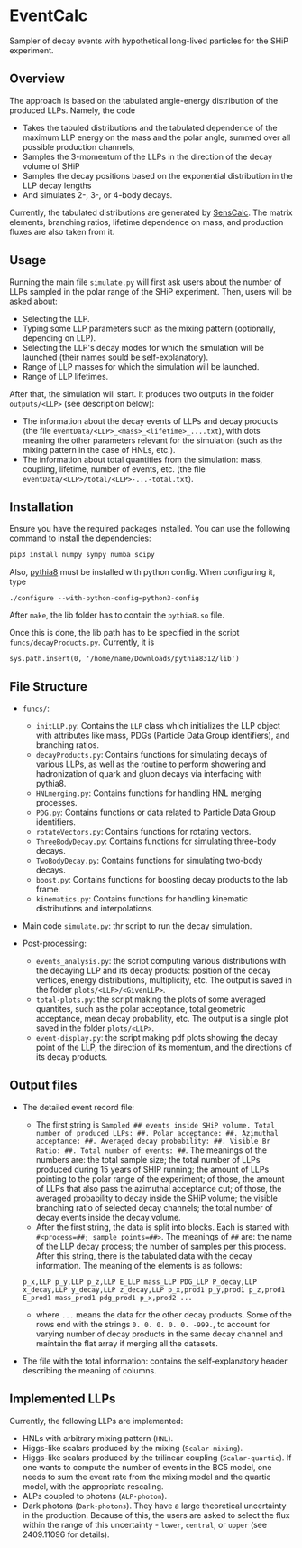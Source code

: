 # EventCalc

Sampler of decay events with hypothetical long-lived particles for the SHiP experiment. 

## Overview

The approach is based on the tabulated angle-energy distribution of the produced LLPs. Namely, the code
- Takes the tabuled distributions and the tabulated dependence of the maximum LLP energy on the mass and the polar angle, summed over all possible production channels, 
- Samples the 3-momentum of the LLPs in the direction of the decay volume of SHiP
- Samples the decay positions based on the exponential distribution in the LLP decay lengths
- And simulates 2-, 3-, or 4-body decays. 

Currently, the tabulated distributions are generated by [SensCalc](https://github.com/maksymovchynnikov/SensCalc). The matrix elements, branching ratios, lifetime dependence on mass, and production fluxes are also taken from it.

## Usage

Running the main file `simulate.py` will first ask users about the number of LLPs sampled in the polar range of the SHiP experiment. Then, users will be asked about: 

 - Selecting the LLP.
 - Typing some LLP parameters such as the mixing pattern (optionally, depending on LLP).
 - Selecting the LLP's decay modes for which the simulation will be launched (their names sould be self-explanatory).
 - Range of LLP masses for which the simulation will be launched.
 - Range of LLP lifetimes.
 
 After that, the simulation will start. It produces two outputs in the folder `outputs/<LLP>` (see description below):
  - The information about the decay events of LLPs and decay products (the file `eventData/<LLP>_<mass>_<lifetime>_....txt`), with dots meaning the other parameters relevant for the simulation (such as the mixing pattern in the case of HNLs, etc.).
  - The information about total quantities from the simulation: mass, coupling, lifetime, number of events, etc. (the file `eventData/<LLP>/total/<LLP>-...-total.txt`).

## Installation

Ensure you have the required packages installed. You can use the following command to install the dependencies:

```bash
pip3 install numpy sympy numba scipy
```

Also, [pythia8](https://pythia.org/) must be installed with python config. When configuring it, type

`./configure --with-python-config=python3-config`

After `make`, the lib folder has to contain the `pythia8.so` file.

Once this is done, the lib path has to be specified in the script `funcs/decayProducts.py`. Currently, it is

`sys.path.insert(0, '/home/name/Downloads/pythia8312/lib')`



## File Structure

- `funcs/`:
  - `initLLP.py`: Contains the `LLP` class which initializes the LLP object with attributes like mass, PDGs (Particle Data Group identifiers), and branching ratios.
  - `decayProducts.py`: Contains functions for simulating decays of various LLPs, as well as the routine to perform showering and hadronization of quark and gluon decays via interfacing with pythia8.
  - `HNLmerging.py`: Contains functions for handling HNL merging processes.
  - `PDG.py`: Contains functions or data related to Particle Data Group identifiers.
  - `rotateVectors.py`: Contains functions for rotating vectors.
  - `ThreeBodyDecay.py`: Contains functions for simulating three-body decays.
  - `TwoBodyDecay.py`: Contains functions for simulating two-body decays.
  - `boost.py`: Contains functions for boosting decay products to the lab frame.
  - `kinematics.py`: Contains functions for handling kinematic distributions and interpolations.

- Main code `simulate.py`: thr script to run the decay simulation. 
  
- Post-processing:
  - `events_analysis.py`: the script computing various distributions with the decaying LLP and its decay products: position of the decay vertices, energy distributions, multiplicity, etc. The output is saved in the folder `plots/<LLP>/<GivenLLP>`.
  - `total-plots.py`: the script making the plots of some averaged quantites, such as the polar acceptance, total geometric acceptance, mean decay probability, etc. The output is a single plot saved in the folder `plots/<LLP>`.
  - `event-display.py`: the script making pdf plots showing the decay point of the LLP, the direction of its momentum, and the directions of its decay products.

## Output files

- The detailed event record file: 
  - The first string is `Sampled ## events inside SHiP volume. Total number of produced LLPs: ##. Polar acceptance: ##. Azimuthal acceptance: ##. Averaged decay probability: ##. Visible Br Ratio: ##. Total number of events: ##`. The meanings of the numbers are: the total sample size; the total number of LLPs produced during 15 years of SHIP running; the amount of LLPs pointing to the polar range of the experiment; of those, the amount of LLPs that also pass the azimuthal acceptance cut; of those, the averaged probability to decay inside the SHiP volume; the visible branching ratio of selected decay channels; the total number of decay events inside the decay volume.
  - After the first string, the data is split into blocks. Each is started with `#<process=##; sample_points=##>`. The meanings of `##` are: the name of the LLP decay process; the number of samples per this process. After this string, there is the tabulated data with the decay information. The meaning of the elements is as follows: 
 
   `p_x,LLP p_y,LLP p_z,LLP E_LLP mass_LLP PDG_LLP P_decay,LLP x_decay,LLP y_decay,LLP z_decay,LLP p_x,prod1 p_y,prod1 p_z,prod1 E_prod1 mass_prod1 pdg_prod1 p_x,prod2 ...`
 
  - where `...` means the data for the other decay products. Some of the rows end with the strings `0. 0. 0. 0. 0. -999.`, to account for varying number of decay products in the same decay channel and maintain the flat array if merging all the datasets.
  
- The file with the total information: contains the self-explanatory header describing the meaning of columns.


## Implemented LLPs

Currently, the following LLPs are implemented:

 - HNLs with arbitrary mixing pattern (`HNL`).
 - Higgs-like scalars produced by the mixing (`Scalar-mixing`).
 - Higgs-like scalars produced by the trilinear coupling (`Scalar-quartic`). If one wants to compute the number of events in the BC5 model, one needs to sum the event rate from the mixing model and the quartic model, with the appropriate rescaling.
 - ALPs coupled to photons (`ALP-photon`).
 - Dark photons (`Dark-photons`). They have a large theoretical uncertainty in the production. Because of this, the users are asked to select the flux within the range of this uncertainty - `lower`, `central`, or `upper` (see 2409.11096 for details). 
 